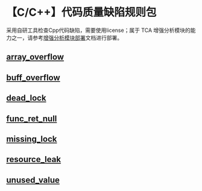 # 【C/C++】代码质量缺陷规则包
采用自研工具检查Cpp代码缺陷，需要使用license；属于 TCA 增强分析模块的能力之一，请参考[增强分析模块部署](https://tencent.github.io/CodeAnalysis/zh/quickStarted/enhanceDeploy.html)文档进行部署。




## [array_overflow](https://tencent.github.io/CodeAnalysis/zh/guide/代码检查/工具/TCA-Armory-Q1.html#array_overflow)
## [buff_overflow](https://tencent.github.io/CodeAnalysis/zh/guide/代码检查/工具/TCA-Armory-Q1.html#buff_overflow)
## [dead_lock](https://tencent.github.io/CodeAnalysis/zh/guide/代码检查/工具/TCA-Armory-Q1.html#dead_lock)
## [func_ret_null](https://tencent.github.io/CodeAnalysis/zh/guide/代码检查/工具/TCA-Armory-Q1.html#func_ret_null)
## [missing_lock](https://tencent.github.io/CodeAnalysis/zh/guide/代码检查/工具/TCA-Armory-Q1.html#missing_lock)
## [resource_leak](https://tencent.github.io/CodeAnalysis/zh/guide/代码检查/工具/TCA-Armory-Q1.html#resource_leak)
## [unused_value](https://tencent.github.io/CodeAnalysis/zh/guide/代码检查/工具/TCA-Armory-Q1.html#unused_value)